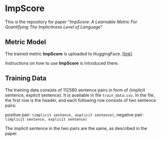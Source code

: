 # ImpScore

This is the repository for paper "*ImpScore: A Learnable Metric For Quantifying The Implicitness Level of Language*"

## Metric Model
The trained metric **ImpScore** is uploaded to HuggingFace. [[link](https://huggingface.co/audreyeleven/ImpScore)]

Instructions on how to use **ImpScore** is introduced there.

## Training Data
The training data consists of 112580 sentence pairs in form of (implicit sentence, explicit sentence). It is available in file `train_data.csv`. In the file, the first row is the header, and each following row consists of two sentence pairs:

positive pair: `(implicit sentence, explicit sentence)`, negative pair: `(implicit sentence, explicit sentence)`

The implicit sentence in the two pairs are the same, as described in the paper.
